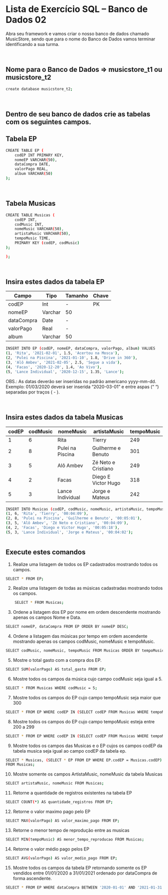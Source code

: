 # Lista de Exercício SQL – Banco de Dados 02

Abra seu framework e vamos criar o nosso banco de dados chamado MusicStore,
sendo que para o nome do Banco de Dados vamos terminar identificando a sua turma.

<br>


## Nome para o Banco de Dados => musicstore_t1 ou musicstore_t2
```bash
create database musicstore_t2;
```
<br>

## Dentro de seu banco de dados crie as tabelas com os seguintes campos.

 ## Tabela EP
```bash
CREATE TABLE EP (
    codEP INT PRIMARY KEY,
    nomeEP VARCHAR(50),
    dataCompra DATE,
    valorPago REAL,
    album VARCHAR(50)
);
```
<br>


## Tabela Musicas
```bash
CREATE TABLE Musicas (
    codEP INT,
    codMusic INT,
    nomeMusic VARCHAR(50),
    artistaMusic VARCHAR(50),
    tempoMusic TIME,
    PRIMARY KEY (codEP, codMusic)
);

);
```
<br>

## Insira estes dados da tabela EP


| Campo      | Tipo      | Tamanho | Chave |
|------------|-----------|---------|-------|
| codEP      | Int       | -       | PK    |
| nomeEP     | Varchar   | 50      |       |
| dataCompra | Date      | -       |       |
| valorPago  | Real      | -       |       |
| album      | Varchar   | 50      |       |


```bash
INSERT INTO EP (codEP, nomeEP, dataCompra, valorPago, album) VALUES
(1, 'Rita', '2021-02-01', 1.5, 'Acertou na Mosca'),
(2, 'Pulei na Piscina', '2021-01-10', 1.8, 'Drive in 360'),
(3, 'Alô Ambev', '2021-02-05', 2.5, 'Segue a vida'),
(4, 'Facas', '2020-12-20', 1.4, 'Ao Vivo'),
(5, 'Lance Individual', '2020-12-15', 1.35, 'Lance');
```
 

  OBS.: As datas deverão ser inseridas no padrão americano yyyy-mm-dd.
Exemplo: 01/03/2020 deverá ser inserida “2020-03-01” e entre aspas (“ “) separadas por
traços ( - ).




<br>

## Insira estes dados da tabela Musicas


| codEP | codMusic | nomeMusic        | artistaMusic        | tempoMusic |
|-------|----------|------------------|---------------------|------------|
| 1     | 6        | Rita             | Tierry              | 249        |
| 2     | 8        | Pulei na Piscina | Guilherme e Benuto  | 301        |
| 3     | 5        | Alô Ambev        | Zé Neto e Cristiano| 249        |
| 4     | 2        | Facas            | Diego E Victor Hugo | 318        |
| 5     | 3        | Lance Individual | Jorge e Mateus      | 242        |


```bash
INSERT INTO Musicas (codEP, codMusic, nomeMusic, artistaMusic, tempoMusic) VALUES
(1, 6, 'Rita', 'Tierry', '00:04:09'),
(2, 8, 'Pulei na Piscina', 'Guilherme e Benuto', '00:05:01'),
(3, 5, 'Alô Ambev', 'Zé Neto e Cristiano', '00:04:09'),
(4, 2, 'Facas', 'Diego e Victor Hugo', '00:05:18'),
(5, 3, 'Lance Individual', 'Jorge e Mateus', '00:04:02');

```
 

<p align="center">
 <img src="">  
</p>



## Execute estes comandos

1. Realize uma listagem de todos os EP cadastrados mostrando todos os campos.
 ```bash
SELECT * FROM EP;

```  
2. Realize uma listagem de todas as músicas cadastradas mostrando todos os campos.

```bash
    SELECT * FROM Musicas;
```

3. Ordene a listagem dos EP por nome em ordem descendente mostrando apenas os campos
Nome e Data.

```bash
SELECT nomeEP, dataCompra FROM EP ORDER BY nomeEP DESC;
```
4. Ordene a listagem das músicas por tempo em ordem ascendente mostrando apenas os
campos codMusic, nomeMusic e tempoMusic.
```bash
SELECT codMusic, nomeMusic, tempoMusic FROM Musicas ORDER BY tempoMusic ASC;

```
5. Mostre o total gasto com a compra dos EP.
  ```bash
SELECT SUM(valorPago) AS total_gasto FROM EP;

```
6. Mostre todos os campos da música cujo campo codMusic seja igual a 5.
```bash
SELECT * FROM Musicas WHERE codMusic = 5;
```
7. Mostre todos os campos do EP cujo campo tempoMusic seja maior que 300
  ```bash
SELECT * FROM EP WHERE codEP IN (SELECT codEP FROM Musicas WHERE tempoMusic > '00:05:00');

```
8. Mostre todos os campos do EP cujo campo tempoMusic esteja entre 200 a 299
  ```bash
SELECT * FROM EP WHERE codEP IN (SELECT codEP FROM Musicas WHERE tempoMusic BETWEEN '00:03:20' AND '00:04:59');

```
9. Mostre todos os campos das Musicas e o EP cujos os campos codEP da tabela musica seja
igual ao campo codEP da tabela ep.
```bash
SELECT * Musicas, (SELECT * EP FROM EP WHERE EP.codEP = Musicas.codEP) AS EP_info
FROM Musicas;

```
10. Mostre somente os campos ArtistaMusic, nomeMusic da tabela Musicas
  ```bash
SELECT artistaMusic, nomeMusic FROM Musicas;

```
11. Retorne a quantidade de registros existentes na tabela EP
  ```bash
SELECT COUNT(*) AS quantidade_registros FROM EP;

```
12. Retorne o valor maximo pago pelo EP

  ```bash
SELECT MAX(valorPago) AS valor_maximo_pago FROM EP;

```
13. Retorne o menor tempo de reprodução entre as musicas
```bash
SELECT MIN(tempoMusic) AS menor_tempo_reproducao FROM Musicas;
```
14. Retorne o valor médio pago pelos EP
```bash
SELECT AVG(valorPago) AS valor_medio_pago FROM EP;

```
15. Mostre todos os campos da tabela EP retornando somente os EP vendidos entre 01/01/2020
a 31/01/2021 ordenado por dataCompra de forma ascendente.

```bash
SELECT * FROM EP WHERE dataCompra BETWEEN '2020-01-01' AND '2021-01-31' ORDER BY dataCompra ASC;

```
